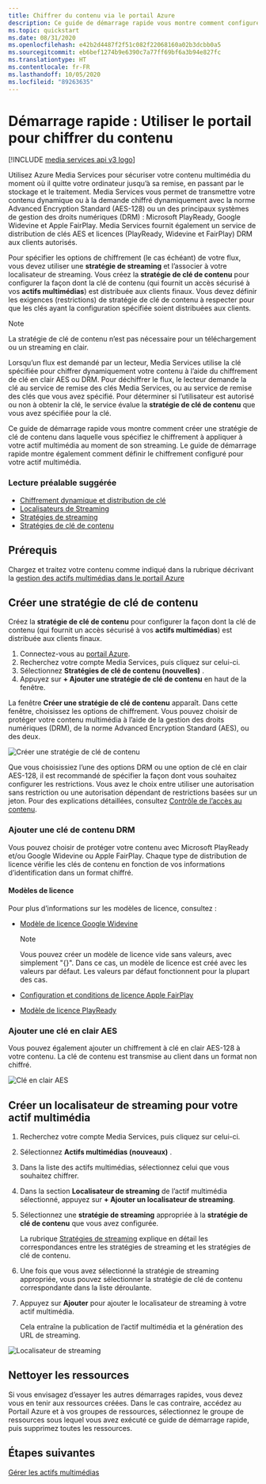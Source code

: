 ```yaml
---
title: Chiffrer du contenu via le portail Azure
description: Ce guide de démarrage rapide vous montre comment configurer le chiffrement de votre contenu à l’aide d’Azure Media Services dans le portail Azure.
ms.topic: quickstart
ms.date: 08/31/2020
ms.openlocfilehash: e42b2d4487f2f51c082f22068160a02b3dcbb0a5
ms.sourcegitcommit: eb6bef1274b9e6390c7a77ff69bf6a3b94e827fc
ms.translationtype: HT
ms.contentlocale: fr-FR
ms.lasthandoff: 10/05/2020
ms.locfileid: "89263635"
---
```

# <a name="quickstart-use-portal-to-encrypt-content"></a>Démarrage rapide : Utiliser le portail pour chiffrer du contenu

[!INCLUDE [media services api v3 logo](./includes/v3-hr.md)]

Utilisez Azure Media Services pour sécuriser votre contenu multimédia du moment où il quitte votre ordinateur jusqu’à sa remise, en passant par le stockage et le traitement. Media Services vous permet de transmettre votre contenu dynamique ou à la demande chiffré dynamiquement avec la norme Advanced Encryption Standard (AES-128) ou un des principaux systèmes de gestion des droits numériques (DRM) : Microsoft PlayReady, Google Widevine et Apple FairPlay. Media Services fournit également un service de distribution de clés AES et licences (PlayReady, Widevine et FairPlay) DRM aux clients autorisés. 
 
Pour spécifier les options de chiffrement (le cas échéant) de votre flux, vous devez utiliser une **stratégie de streaming** et l’associer à votre localisateur de streaming. Vous créez la **stratégie de clé de contenu** pour configurer la façon dont la clé de contenu (qui fournit un accès sécurisé à vos **actifs multimédias**) est distribuée aux clients finaux. Vous devez définir les exigences (restrictions) de stratégie de clé de contenu à respecter pour que les clés ayant la configuration spécifiée soient distribuées aux clients. 

> [!NOTE]
> La stratégie de clé de contenu n’est pas nécessaire pour un téléchargement ou un streaming en clair.

Lorsqu’un flux est demandé par un lecteur, Media Services utilise la clé spécifiée pour chiffrer dynamiquement votre contenu à l’aide du chiffrement de clé en clair AES ou DRM. Pour déchiffrer le flux, le lecteur demande la clé au service de remise des clés Media Services, ou au service de remise des clés que vous avez spécifié. Pour déterminer si l’utilisateur est autorisé ou non à obtenir la clé, le service évalue la **stratégie de clé de contenu** que vous avez spécifiée pour la clé.

Ce guide de démarrage rapide vous montre comment créer une stratégie de clé de contenu dans laquelle vous spécifiez le chiffrement à appliquer à votre actif multimédia au moment de son streaming. Le guide de démarrage rapide montre également comment définir le chiffrement configuré pour votre actif multimédia.

### <a name="suggested-pre-reading"></a>Lecture préalable suggérée

* [Chiffrement dynamique et distribution de clé](content-protection-overview.md)
* [Localisateurs de Streaming](streaming-locators-concept.md)
* [Stratégies de streaming](streaming-policy-concept.md)
* [Stratégies de clé de contenu](content-key-policy-concept.md)

## <a name="prerequisites"></a>Prérequis

Chargez et traitez votre contenu comme indiqué dans la rubrique décrivant la [gestion des actifs multimédias dans le portail Azure](manage-assets-quickstart.md)

## <a name="create-a-content-key-policy"></a>Créer une stratégie de clé de contenu

Créez la **stratégie de clé de contenu** pour configurer la façon dont la clé de contenu (qui fournit un accès sécurisé à vos **actifs multimédias**) est distribuée aux clients finaux.

1. Connectez-vous au [portail Azure](https://portal.azure.com/).
1. Recherchez votre compte Media Services, puis cliquez sur celui-ci.
1. Sélectionnez **Stratégies de clé de contenu (nouvelles)** .
1. Appuyez sur **+ Ajouter une stratégie de clé de contenu** en haut de la fenêtre. 

La fenêtre **Créer une stratégie de clé de contenu** apparaît. Dans cette fenêtre, choisissez les options de chiffrement. Vous pouvez choisir de protéger votre contenu multimédia à l’aide de la gestion des droits numériques (DRM), de la norme Advanced Encryption Standard (AES), ou des deux.  

![Créer une stratégie de clé de contenu](./media/encrypt-content-quickstart/create-content-key-policy.png)

Que vous choisissiez l’une des options DRM ou une option de clé en clair AES-128, il est recommandé de spécifier la façon dont vous souhaitez configurer les restrictions. Vous avez le choix entre utiliser une autorisation sans restriction ou une autorisation dépendant de restrictions basées sur un jeton. Pour des explications détaillées, consultez [Contrôle de l’accès au contenu](content-protection-overview.md#controlling-content-access).

### <a name="add-a-drm-content-key"></a>Ajouter une clé de contenu DRM

Vous pouvez choisir de protéger votre contenu avec Microsoft PlayReady et/ou Google Widevine ou Apple FairPlay. Chaque type de distribution de licence vérifie les clés de contenu en fonction de vos informations d’identification dans un format chiffré.

#### <a name="license-templates"></a>Modèles de licence

Pour plus d’informations sur les modèles de licence, consultez :

* [Modèle de licence Google Widevine](widevine-license-template-overview.md)

    > [!NOTE]
    > Vous pouvez créer un modèle de licence vide sans valeurs, avec simplement "{}". Dans ce cas, un modèle de licence est créé avec les valeurs par défaut. Les valeurs par défaut fonctionnent pour la plupart des cas.
* [Configuration et conditions de licence Apple FairPlay](fairplay-license-overview.md)
* [Modèle de licence PlayReady](playready-license-template-overview.md)

### <a name="add-aes-clear-key"></a>Ajouter une clé en clair AES

Vous pouvez également ajouter un chiffrement à clé en clair AES-128 à votre contenu. La clé de contenu est transmise au client dans un format non chiffré.

![Clé en clair AES](./media/encrypt-content-quickstart/aes-clear-key-policy.png)

## <a name="create-a-streaming-locator-for-your-asset"></a>Créer un localisateur de streaming pour votre actif multimédia

1. Recherchez votre compte Media Services, puis cliquez sur celui-ci.
1. Sélectionnez **Actifs multimédias (nouveaux)** .
1. Dans la liste des actifs multimédias, sélectionnez celui que vous souhaitez chiffrer.  
1. Dans la section **Localisateur de streaming** de l’actif multimédia sélectionné, appuyez sur **+ Ajouter un localisateur de streaming**. 
1. Sélectionnez une **stratégie de streaming** appropriée à la **stratégie de clé de contenu** que vous avez configurée.

    La rubrique [Stratégies de streaming](streaming-policy-concept.md) explique en détail les correspondances entre les stratégies de streaming et les stratégies de clé de contenu.
1. Une fois que vous avez sélectionné la stratégie de streaming appropriée, vous pouvez sélectionner la stratégie de clé de contenu correspondante dans la liste déroulante.
1. Appuyez sur **Ajouter** pour ajouter le localisateur de streaming à votre actif multimédia.

    Cela entraîne la publication de l’actif multimédia et la génération des URL de streaming.

![Localisateur de streaming](./media/encrypt-content-quickstart/multi-drm.png)

## <a name="cleanup-resources"></a>Nettoyer les ressources

Si vous envisagez d’essayer les autres démarrages rapides, vous devez vous en tenir aux ressources créées. Dans le cas contraire, accédez au Portail Azure et à vos groupes de ressources, sélectionnez le groupe de ressources sous lequel vous avez exécuté ce guide de démarrage rapide, puis supprimez toutes les ressources.

## <a name="next-steps"></a>Étapes suivantes

[Gérer les actifs multimédias](manage-assets-quickstart.md)

